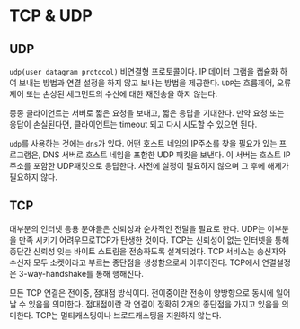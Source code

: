 # TCP & UDP

## UDP

`udp(user datagram protocol)` 비연결형 프로토콜이다. IP 데이터 그램을 캡슐화 하여 보내는 방법과 연결 설정을 하지 않고 보내는 방법을 제공한다. `UDP`는 흐름제어, 오류제어 또는 손상된 세그먼트의 수신에 대한 재전송을 하지 않는다.

종종 클라이언트는 서버로 짧은 요청을 보내고, 짧은 응답을 기대한다. 만약 요청 또는 응답이 손실된다면, 클라이언트는 timeout 되고 다시 시도할 수 있으면 된다. 

`udp`를 사용하는 것에는 `dns`가 있다. 어떤 호스트 네임의 IP주소를 찾을 필요가 있는 프로그램은, DNS 서버로 호스트 네임을 포함한 UDP 패킷을 보낸다. 이 서버는 호스트 IP주소를 포함한 UDP패킷으로 응답한다. 사전에 살정이 필요하지 않으며 그 후에 해제가 필요하지 않다.

## TCP

대부분의 인터넷 응용 분야들은 신뢰성과 순차적인 전달을 필요로 한다. UDP는 이부분을 만족 시키기 어려우므로TCP가 탄생한 것이다. TCP는 신뢰성이 없는 인터넷을 통해 종단간 신뢰성 잇는 바이트 스트림을 전송하도록 설계되었다. TCP 서비스는 송신자와 수신자 모두 소켓이라고 부르는 종단점을 생성함으로써 이루어진다. TCP에서 연결설정은 3-way-handshake를 통해 행해진다.

모든 TCP 연결은 전이중, 점대점 방식이다. 전이중이란 전송이 양방향으로 동시에 일어날 수 있음을 의미한다. 점대점이란 각 연결이 정확히 2개의 종단점을 가지고 있음을 의미한다. TCP는 멀티캐스팅이나 브로드캐스팅을 지원하지 않는다.